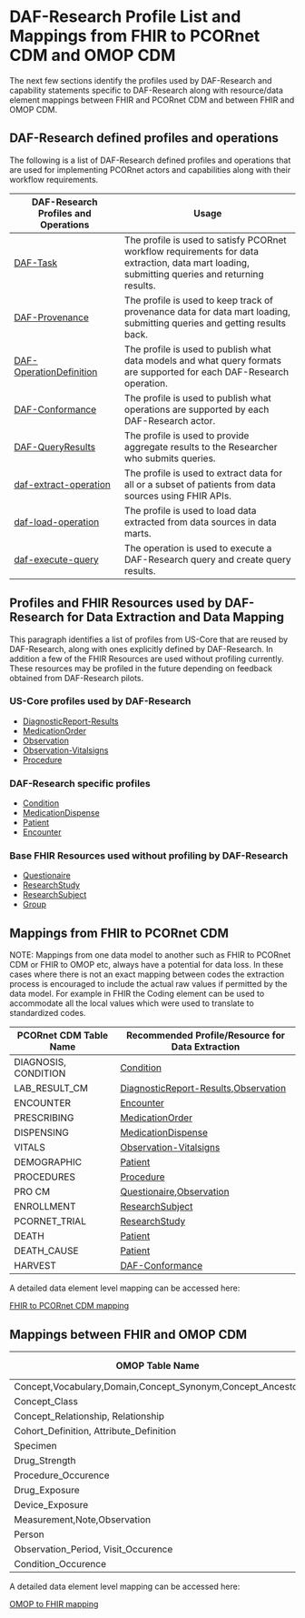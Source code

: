 # DAF-Research Profile List and Mappings from FHIR to PCORnet CDM and OMOP CDM

The next few sections identify the profiles used by DAF-Research and capability statements specific to DAF-Research along with resource/data element mappings between FHIR and PCORnet CDM and between FHIR and OMOP CDM.


## DAF-Research defined profiles and operations
The following is a list of DAF-Research defined profiles and operations that are used for implementing PCORnet actors and capabilities along with their workflow requirements.

|DAF-Research Profiles and Operations           |Usage|
|--------------------------------------------|------------------------------------------------------|
|[DAF-Task]|The profile is used to satisfy PCORnet workflow requirements for data extraction, data mart loading, submitting queries and returning results.|
|[DAF-Provenance]|The profile is used to keep track of provenance data for data mart loading, submitting queries and getting results back.|
|[DAF-OperationDefinition]|The profile is used to publish what data models and what query formats are supported for each DAF-Research operation.|
|[DAF-Conformance]|The profile is used to publish what operations are supported by each DAF-Research actor.|
|[DAF-QueryResults]|The profile is used to provide aggregate results to the Researcher who submits queries.|
|[daf-extract-operation]|The profile is used to extract data for all or a subset of patients from data sources using FHIR APIs.|
|[daf-load-operation]|The profile is used to load data extracted from data sources in data marts.|
|[daf-execute-query]|The operation is used to execute a DAF-Research query and create query results.|


## Profiles and FHIR Resources used by DAF-Research for Data Extraction and Data Mapping
This paragraph identifies a list of profiles from US-Core that are reused by DAF-Research, along with ones explicitly defined by DAF-Research.
In addition a few of the FHIR Resources are used without profiling currently. These resources may be profiled in the future depending on feedback obtained from DAF-Research pilots.

### US-Core profiles used by DAF-Research
* [DiagnosticReport-Results](http://hl7.org/fhir/us/core/StructureDefinition-us-core-diagnosticreport.html)
* [MedicationOrder](http://hl7.org/fhir/us/core/StructureDefinition-us-core-medicationrequest.html)
* [Observation](http://hl7.org/fhir/us/core/StructureDefinition-us-core-observationresults.html)
* [Observation-Vitalsigns](http://hl7.org/fhir/us/core/StructureDefinition-us-core-vitalsigns.html)
* [Procedure](http://hl7.org/fhir/us/core/StructureDefinition-us-core-procedure.html)


### DAF-Research specific profiles
* [Condition](StructureDefinition-daf-condition.html)
* [MedicationDispense](StructureDefinition-daf-medicationdispense.html)
* [Patient](StructureDefinition-daf-patient.html)
* [Encounter](StructureDefinition-daf-encounter.html)


### Base FHIR Resources used without profiling by DAF-Research
* [Questionaire](http://build.fhir.org/questionaire.html)
* [ResearchStudy](http://build.fhir.org/researchstudy.html)
* [ResearchSubject](http://build.fhir.org/researchsubject.html)
* [Group](http://build.fhir.org/group.html)


## Mappings from FHIR to PCORnet CDM

NOTE: Mappings from one data model to another such as FHIR to PCORnet CDM or FHIR to OMOP etc, always have a potential for data loss. In these cases where there is not an exact mapping between codes the extraction process is encouraged to include the actual raw values if permitted by the data model. For example in FHIR the Coding element can be used to accommodate all the local values which were used to translate to standardized codes.


|PCORnet CDM Table Name            |Recommended Profile/Resource for Data Extraction|
|----------------------------------|----------------------------------------|
|DIAGNOSIS, CONDITION|[Condition](StructureDefinition-daf-condition.html)|
|LAB_RESULT_CM|[DiagnosticReport-Results](http://hl7.org/fhir/us/core/StructureDefinition-us-core-diagnosticreport.html),[Observation](observation.html)|
|ENCOUNTER|[Encounter](StructureDefinition-daf-encounter.html)|
|PRESCRIBING|[MedicationOrder](http://hl7.org/fhir/us/core/StructureDefinition-us-core-medicationrequest.html)|
|DISPENSING|[MedicationDispense](StructureDefinition-daf-medicationdispense.html)|
|VITALS|[Observation-Vitalsigns](http://hl7.org/fhir/us/core/StructureDefinition-us-core-vitalsigns.html)|
|DEMOGRAPHIC|[Patient](StructureDefinition-daf-patient.html)|
|PROCEDURES|[Procedure](http://hl7.org/fhir/us/core/StructureDefinition-us-core-procedure.html)|
|PRO CM|[Questionaire](http://build.fhir.org/questionaire.html),[Observation](http://build.fhir.org/observation.html)|
|ENROLLMENT|[ResearchSubject](http://build.fhir.org/researchsubject.html)|
|PCORNET_TRIAL|[ResearchStudy](http://build.fhir.org/researchstudy.html)
|DEATH|[Patient](StructureDefinition-daf-patient.html)|
|DEATH_CAUSE|[Patient](StructureDefinition-daf-patient.html)|
|HARVEST|[DAF-Conformance]|


A detailed data element level mapping can be accessed here:

[FHIR to PCORnet CDM mapping](https://docs.google.com/spreadsheets/d/1Gw-j7GSlDA0rxJqpSRI6g9ZPRk7LHPnE5-AJuWd1ry0/edit#gid=1928349566)


## Mappings between FHIR and OMOP CDM

|OMOP Table Name            |Recommended Profile/Resource for Data Extraction|
|----------------------------------|----------------------------------------|
|Concept,Vocabulary,Domain,Concept_Synonym,Concept_Ancestor|[ValueSet](http://build.fhir.org/valueset.html)|
|Concept_Class|[Concept](http://build.fhir.org/concept.html)|
|Concept_Relationship, Relationship|[ConceptMap](http://build.fhir.org/conceptmap.html)|
|Cohort_Definition, Attribute_Definition|[Group](http://build.fhir.org/group.html)|
|Specimen|[Specimen](http://build.fhir.org/specimen.html)|
|Drug_Strength|[Medication](http://hl7.org/fhir/us/core/StructureDefinition-us-core-medication.html)|
|Procedure_Occurence|[Procedure](http://hl7.org/fhir/us/core/StructureDefinition-us-core-procedure.html)|
|Drug_Exposure|[MedicationOrder](http://hl7.org/fhir/us/core/StructureDefinition-us-core-medicationrequest.html),[MedicationStatement](http://hl7.org/fhir/us/core/StructureDefinition-us-core-medicationstatement.html),[Immunization](http://hl7.org/fhir/us/core/StructureDefinition-us-core-immunization.html)|
|Device_Exposure|[Procedure](http://hl7.org/fhir/us/core/StructureDefinition-us-core-procedure.html),[Device](http://hl7.org/fhir/us/core/StructureDefinition-us-core-device.html)|
|Measurement,Note,Observation|[Observation](http://hl7.org/fhir/us/core/StructureDefinition-us-core-observationresults.html)|
|Person|[Patient](StructureDefinition-daf-patient.html)|
|Observation_Period, Visit_Occurence|[Encounter](StructureDefinition-daf-encounter.html)|
|Condition_Occurence|[Condition](StructureDefinition-daf-condition.html)|

A detailed data element level mapping can be accessed here:

[OMOP to FHIR mapping](https://docs.google.com/spreadsheets/d/11ZmwGxnXViLkTVdX5Vi0FP-Gh4AD2HZEfYOhzZptZfw/edit#gid=0)



[DAF-Core]: daf-core.html
[US-Core]: http://hl7.org/fhir/us/core/index.html
[DAF-Research]: daf-research.html
[Office of the National Coordinator (ONC)]: http://www.healthit.gov/newsroom/about-onc
[ONC]: http://www.healthit.gov/newsroom/about-onc
[Data Access Framework]: http://wiki.siframework.org/Data+Access+Framework+Homepage
[DAF]: http://wiki.siframework.org/Data+Access+Framework+Homepage
[PCORI]:  http://www.pcori.org
[PCORnet]: http://www.pcornet.org/
[Argonaut]: http://argonautwiki.hl7.org/index.php?title=Main_Page*
[ASPE]: https://aspe.hhs.gov/
[DAF-Research-intro]: daf-research-intro.html
[C1, C2, C3, C4]: daf-research-intro.html
[Data Source Conformance]: CapabilityStatement-daf-datasource.html
[Data Mart Conformance]: CapabilityStatement-daf-datamart.html
[Research Query Composer Conformance]: CapabilityStatement-daf-datasource.html
[Research Query Responder Conformance]: CapabilityStatement-daf-datasource.html
[daf-extract-operation]: OperationDefinition-daf-extract.html
[daf-load-operation]: OperationDefinition-daf-load.html
[daf-execute-query]: OperationDefinition-daf-execute-query.html
[DAF-Task]: StructureDefinition-daf-task.html
[DAF-Provenance]: StructureDefinition-daf-provenance.html
[DAF-OperationDefinition]: StructureDefinition-daf-operationdefinition.html
[DAF-Conformance]: StructureDefinition-daf-capabilitystatement.html
[DAF-QueryResults]: StructureDefinition-daf-queryresults.html
[PCORnet CDM]: http://pcornet.org/pcornet-common-data-model/
[OMOP CDM]: http://omop.org/CDM
[PCORnet]: http://www.pcornet.org/
[HHS de-identification guidance]: https://www.hhs.gov/hipaa/for-professionals/privacy/special-topics/de-identification/
